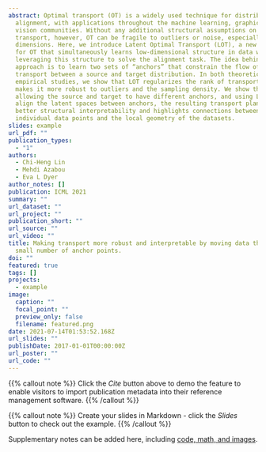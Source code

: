 ```yaml
---
abstract: Optimal transport (OT) is a widely used technique for distribution
  alignment, with applications throughout the machine learning, graphics, and
  vision communities. Without any additional structural assumptions on
  transport, however, OT can be fragile to outliers or noise, especially in high
  dimensions. Here, we introduce Latent Optimal Transport (LOT), a new approach
  for OT that simultaneously learns low-dimensional structure in data while
  leveraging this structure to solve the alignment task. The idea behind our
  approach is to learn two sets of “anchors” that constrain the flow of
  transport between a source and target distribution. In both theoretical and
  empirical studies, we show that LOT regularizes the rank of transport and
  makes it more robust to outliers and the sampling density. We show that by
  allowing the source and target to have different anchors, and using LOT to
  align the latent spaces between anchors, the resulting transport plan has
  better structural interpretability and highlights connections between both the
  individual data points and the local geometry of the datasets.
slides: example
url_pdf: ""
publication_types:
  - "1"
authors:
  - Chi-Heng Lin
  - Mehdi Azabou
  - Eva L Dyer
author_notes: []
publication: ICML 2021
summary: ""
url_dataset: ""
url_project: ""
publication_short: ""
url_source: ""
url_video: ""
title: Making transport more robust and interpretable by moving data through a
  small number of anchor points.
doi: ""
featured: true
tags: []
projects:
  - example
image:
  caption: ""
  focal_point: ""
  preview_only: false
  filename: featured.png
date: 2021-07-14T01:53:52.168Z
url_slides: ""
publishDate: 2017-01-01T00:00:00Z
url_poster: ""
url_code: ""
---
```


{{% callout note %}}
Click the *Cite* button above to demo the feature to enable visitors to import publication metadata into their reference management software.
{{% /callout %}}

{{% callout note %}}
Create your slides in Markdown - click the *Slides* button to check out the example.
{{% /callout %}}

Supplementary notes can be added here, including [code, math, and images](https://wowchemy.com/docs/writing-markdown-latex/).
